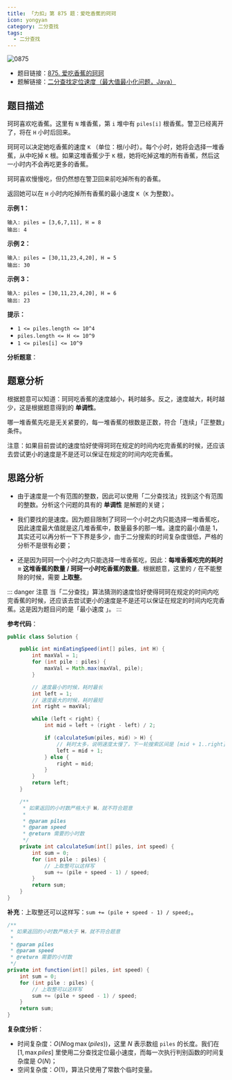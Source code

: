 ```yaml
---
title: 「力扣」第 875 题：爱吃香蕉的珂珂
icon: yongyan
category: 二分查找
tags:
  - 二分查找
---
```


![0875](https://tva1.sinaimg.cn/large/008i3skNgy1gx8zi70sf1j30p00an3yr.jpg)

+ 题目链接：[875. 爱吃香蕉的珂珂](https://leetcode-cn.com/problems/koko-eating-bananas/)
+ 题解链接：[二分查找定位速度（最大值最小化问题，Java）](https://leetcode-cn.com/problems/koko-eating-bananas/solution/er-fen-cha-zhao-ding-wei-su-du-by-liweiwei1419/)

## 题目描述

珂珂喜欢吃香蕉。这里有 `N` 堆香蕉，第 `i` 堆中有 `piles[i]` 根香蕉。警卫已经离开了，将在 `H` 小时后回来。

珂珂可以决定她吃香蕉的速度 `K` （单位：根/小时）。每个小时，她将会选择一堆香蕉，从中吃掉 `K` 根。如果这堆香蕉少于 `K` 根，她将吃掉这堆的所有香蕉，然后这一小时内不会再吃更多的香蕉。 

珂珂喜欢慢慢吃，但仍然想在警卫回来前吃掉所有的香蕉。

返回她可以在 `H` 小时内吃掉所有香蕉的最小速度 `K`（`K` 为整数）。

**示例 1：**

```
输入: piles = [3,6,7,11], H = 8
输出: 4
```

**示例 2：**

```
输入: piles = [30,11,23,4,20], H = 5
输出: 30
```

**示例 3：**

```
输入: piles = [30,11,23,4,20], H = 6
输出: 23
```

 **提示：**

- `1 <= piles.length <= 10^4`
- `piles.length <= H <= 10^9`
- `1 <= piles[i] <= 10^9`


**分析题意**：

## 题意分析

根据题意可以知道：珂珂吃香蕉的速度越小，耗时越多。反之，速度越大，耗时越少，这是根据题意得到的 **单调性**。

哪一堆香蕉先吃是无关紧要的，每一堆香蕉的根数是正数，符合「连续」「正整数」条件。

注意：如果目前尝试的速度恰好使得珂珂在规定的时间内吃完香蕉的时候，还应该去尝试更小的速度是不是还可以保证在规定的时间内吃完香蕉。

## 思路分析

+ 由于速度是一个有范围的整数，因此可以使用「二分查找法」找到这个有范围的整数。分析这个问题的具有的 **单调性** 是解题的关键；

+ 我们要找的是速度。因为题目限制了珂珂一个小时之内只能选择一堆香蕉吃，因此速度最大值就是这几堆香蕉中，数量最多的那一堆。速度的最小值是 $1$，其实还可以再分析一下下界是多少，由于二分搜索的时间复杂度很低，严格的分析不是很有必要；
+ 还是因为珂珂一个小时之内只能选择一堆香蕉吃，因此：**每堆香蕉吃完的耗时 = 这堆香蕉的数量 / 珂珂一小时吃香蕉的数量**。根据题意，这里的 `/` 在不能整除的时候，需要 **上取整**。

::: danger 注意
当「二分查找」算法猜测的速度恰好使得珂珂在规定的时间内吃完香蕉的时候，还应该去尝试更小的速度是不是还可以保证在规定的时间内吃完香蕉。这是因为题目问的是「最小速度 」。
:::


**参考代码**：

```Java []
public class Solution {

    public int minEatingSpeed(int[] piles, int H) {
        int maxVal = 1;
        for (int pile : piles) {
            maxVal = Math.max(maxVal, pile);
        }

        // 速度最小的时候，耗时最长
        int left = 1;
        // 速度最大的时候，耗时最短
        int right = maxVal;

        while (left < right) {
            int mid = left + (right - left) / 2;

            if (calculateSum(piles, mid) > H) {
                // 耗时太多，说明速度太慢了，下一轮搜索区间是 [mid + 1..right]
                left = mid + 1;
            } else {
                right = mid;
            }
        }
        return left;
    }

    /**
     * 如果返回的小时数严格大于 H，就不符合题意
     *
     * @param piles
     * @param speed
     * @return 需要的小时数
     */
    private int calculateSum(int[] piles, int speed) {
        int sum = 0;
        for (int pile : piles) {
            // 上取整可以这样写
            sum += (pile + speed - 1) / speed;
        }
        return sum;
    }
}
```

**补充**：上取整还可以这样写：`sum += (pile + speed - 1) / speed;`。

```Java []
/**
 * 如果返回的小时数严格大于 H，就不符合题意
 *
 * @param piles
 * @param speed
 * @return 需要的小时数
 */
private int function(int[] piles, int speed) {
    int sum = 0;
    for (int pile : piles) {
        // 上取整可以这样写
        sum += (pile + speed - 1) / speed;
    }
    return sum;
}
```

**复杂度分析**：

+ 时间复杂度：$O(N \log \max(piles))$，这里 $N$ 表示数组 `piles` 的长度。我们在 $[1, \max{piles}]$ 里使用二分查找定位最小速度，而每一次执行判别函数的时间复杂度是 $O(N)$；
+ 空间复杂度：$O(1)$，算法只使用了常数个临时变量。 
